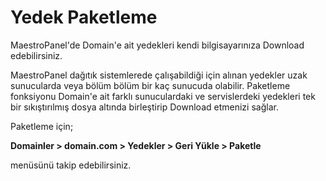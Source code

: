 # Yedek Paketleme

MaestroPanel'de Domain'e ait yedekleri kendi bilgisayarınıza Download edebilirsiniz.

MaestroPanel dağıtık sistemlerede çalışabildiği için alınan yedekler uzak sunucularda veya bölüm bölüm bir kaç sunucuda olabilir. Paketleme fonksiyonu Domain'e ait farklı sunuculardaki ve servislerdeki yedekleri tek bir sıkıştırılmış dosya altında birleştirip Download etmenizi sağlar.

Paketleme için;

**Domainler > domain.com > Yedekler > Geri Yükle > Paketle**

menüsünü takip edebilirsiniz.

